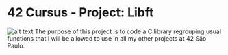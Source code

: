 # 42 Cursus - Project: Libft
![alt text]([http://url/to/img.png](https://game.42sp.org.br/static/assets/achievements/libfte.png))
The purpose of this project is to code a C library regrouping usual functions that I will be allowed to use in all my other projects at 42 São Paulo.
